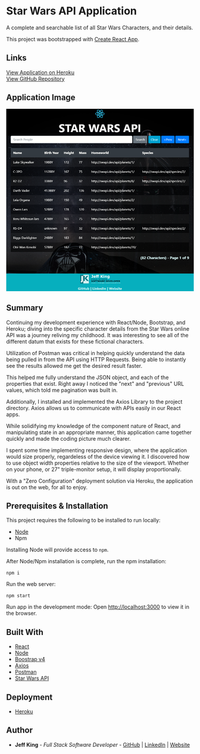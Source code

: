 # Star Wars API Application
A complete and searchable list of all Star Wars Characters, and their details.

This project was bootstrapped with [Create React App](https://github.com/facebook/create-react-app).

## Links
[View Application on Heroku](https://immense-tundra-17336.herokuapp.com/)  
[View GitHub Repository](https://github.com/jazfunk/star-wars-api.git)


## Application Image
<img src="src/images/starWarsAPI_SS.png">  


## Summary
Continuing my development experience with React/Node, Bootstrap, and Heroku; diving into the specific character details from the Star Wars online API was a journey reliving my childhood.  It was interesting to see all of the different datum that exists for these fictional characters.  

Utilization of Postman was critical in helping quickly understand the data being pulled in from the API using HTTP Requests.  Being able to instantly see the results allowed me get the desired result faster.

This helped me fully understand the JSON object, and each of the properties that exist.  Right away I noticed the "next" and "previous" URL values, which told me pagination was  built in.

Additionally, I installed and implemented the Axios Library to the project directory.  Axios allows us to communicate with APIs easily in our React apps.

While solidifying my knowledge of the component nature of React, and manipulating state in an appropriate manner, this application came together quickly and made the coding picture much clearer.

I spent some time implementing responsive design, where the application would size properly, regardeless of the device viewing it.  I discovered how to use object width properties relative to the size of the viewport.  Whether on your phone, or 27" triple-monitor setup, it will display proportionally.

With a "Zero Configuration" deployment solution via Heroku, the application is out on the web, for all to enjoy.  

## Prerequisites & Installation
This project requires the following to be installed to run locally:
* [Node](https://nodejs.org/en/)
* Npm


Installing Node will provide access to `npm`.


After Node/Npm installation is complete, run the npm installation:
```
npm i
```

Run the web server:
```
npm start
```

Run app in the development mode:  Open [http://localhost:3000](http://localhost:3000) to view it in the browser.


## Built With
* [React](https://reactjs.org/docs/getting-started.html)
* [Node](https://nodejs.org/en/)
* [Boostrap v4](https://getbootstrap.com/docs/4.0/getting-started/download/)
* [Axios](https://github.com/axios/axios)
* [Postman](https://www.postman.com/)
* [Star Wars API](https://swapi.dev)

## Deployment
* [Heroku](https://www.heroku.com)

## Author
* **Jeff King** - *Full Stack Software Developer* - [GitHub](https://github.com/jazfunk) | [LinkedIn](https://www.linkedin.com/in/jeffking222/) | [Website](https://jeff-king.net)